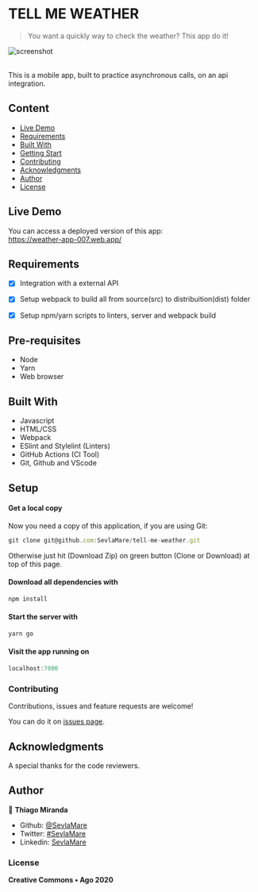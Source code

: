 # TELL ME WEATHER
> You want a quickly way to check the weather? This app do it!

![screenshot](doc/screenshot.png)

<br>This is a mobile app, built to practice asynchronous calls, on an api integration.<br>

## Content

* [Live Demo](#live-demo)
* [Requirements](#requirements)
* [Built With](#built-with)
* [Getting Start](#getting-start)
* [Contributing](#contributing)
* [Acknowledgments](#acknowledgments)
* [Author](#author)
* [License](#license)

## Live Demo
You can access a deployed version of this app:<br>
https://weather-app-007.web.app/

## Requirements
- [x] Integration with a external API
- [x] Setup webpack to build all from source(src) to distribuition(dist) folder
- [x] Setup npm/yarn scripts to linters, server and webpack build


## Pre-requisites
<ul>
	<li>Node</li>
	<li>Yarn</li>
	<li>Web browser</li>
</ul>

## Built With

- Javascript<br>
- HTML/CSS <br>
- Webpack <br>
- ESlint and Stylelint (Linters) <br>
- GitHub Actions (CI Tool) <br>
- Git, Github and VScode <br>


## Setup

#### Get a local copy
Now you need a copy of this application, if you are using Git:
```js
git clone git@github.com:SevlaMare/tell-me-weather.git
```
Otherwise just hit (Download Zip) on green button (Clone or Download) at top of this page.


#### Download all dependencies with
```js
npm install
```

#### Start the server with
```js
yarn go
```

#### Visit the app running on
```js
localhost:7000
```

### Contributing

Contributions, issues and feature requests are welcome!

You can do it on [issues page](issues/).

## Acknowledgments

A special thanks for the code reviewers.

## Author

👤 **Thiago Miranda**

- Github: [@SevlaMare](https://github.com/SevlaMare)
- Twitter: [#SevlaMare](https://twitter.com/SevlaMare)
- Linkedin: [SevlaMare](https://www.linkedin.com/in/sevla-mare)

### License
<strong>Creative Commons • Ago 2020</strong>
